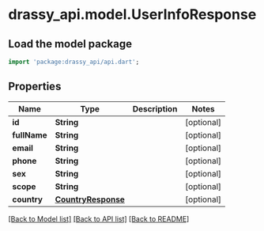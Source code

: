 # drassy_api.model.UserInfoResponse

## Load the model package
```dart
import 'package:drassy_api/api.dart';
```

## Properties
Name | Type | Description | Notes
------------ | ------------- | ------------- | -------------
**id** | **String** |  | [optional] 
**fullName** | **String** |  | [optional] 
**email** | **String** |  | [optional] 
**phone** | **String** |  | [optional] 
**sex** | **String** |  | [optional] 
**scope** | **String** |  | [optional] 
**country** | [**CountryResponse**](CountryResponse.md) |  | [optional] 

[[Back to Model list]](../README.md#documentation-for-models) [[Back to API list]](../README.md#documentation-for-api-endpoints) [[Back to README]](../README.md)


